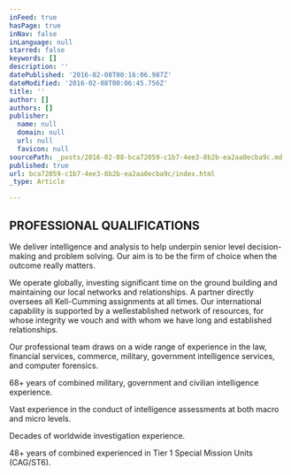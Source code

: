 ```yaml
---
inFeed: true
hasPage: true
inNav: false
inLanguage: null
starred: false
keywords: []
description: ''
datePublished: '2016-02-08T00:16:06.987Z'
dateModified: '2016-02-08T00:06:45.756Z'
title: ''
author: []
authors: []
publisher:
  name: null
  domain: null
  url: null
  favicon: null
sourcePath: _posts/2016-02-08-bca72059-c1b7-4ee3-8b2b-ea2aa0ecba9c.md
published: true
url: bca72059-c1b7-4ee3-8b2b-ea2aa0ecba9c/index.html
_type: Article

---
```

## PROFESSIONAL QUALIFICATIONS

We deliver intelligence and
analysis to help underpin
senior level decision-making
and problem solving. Our
aim is to be the firm of choice
when the outcome really
matters. 

We operate globally,
investing significant time on
the ground building and
maintaining our local
networks and relationships.
A partner directly oversees
all Kell-Cumming
assignments at all times. Our
international capability is
supported by a wellestablished
network of
resources, for whose
integrity we vouch and with
whom we have long and
established relationships. 

Our professional team
draws on a wide range
of experience in the law,
financial services,
commerce, military,
government intelligence
services, and computer
forensics.  

68+ years of combined
military, government
and civilian intelligence
experience. 

Vast experience in the
conduct of intelligence
assessments at both
macro and micro levels. 

Decades of worldwide
investigation experience. 

48+ years of combined
experienced in Tier 1
Special Mission Units
(CAG/ST6).